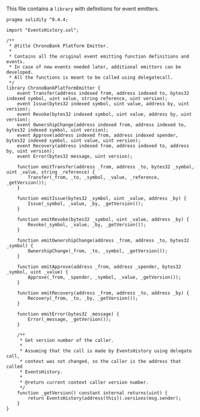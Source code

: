This file contains a `library` with definitions for event emitters.

    pragma solidity ^0.4.4;
    
    import "EventsHistory.sol";
    
    /**
     * @title ChronoBank Platform Emitter.
     *
     * Contains all the original event emitting function definitions and events.
     * In case of new events needed later, additional emitters can be developed.
     * All the functions is meant to be called using delegatecall.
     */
    library ChronoBankPlatformEmitter {
        event Transfer(address indexed from, address indexed to, bytes32 indexed symbol, uint value, string reference, uint version);
        event Issue(bytes32 indexed symbol, uint value, address by, uint version);
        event Revoke(bytes32 indexed symbol, uint value, address by, uint version);
        event OwnershipChange(address indexed from, address indexed to, bytes32 indexed symbol, uint version);
        event Approve(address indexed from, address indexed spender, bytes32 indexed symbol, uint value, uint version);
        event Recovery(address indexed from, address indexed to, address by, uint version);
        event Error(bytes32 message, uint version);
        
        function emitTransfer(address _from, address _to, bytes32 _symbol, uint _value, string _reference) {
            Transfer(_from, _to, _symbol, _value, _reference, _getVersion());
        }
    
        function emitIssue(bytes32 _symbol, uint _value, address _by) {
            Issue(_symbol, _value, _by, _getVersion());
        }
    
        function emitRevoke(bytes32 _symbol, uint _value, address _by) {
            Revoke(_symbol, _value, _by, _getVersion());
        }
    
        function emitOwnershipChange(address _from, address _to, bytes32 _symbol) {
            OwnershipChange(_from, _to, _symbol, _getVersion());
        }
    
        function emitApprove(address _from, address _spender, bytes32 _symbol, uint _value) {
            Approve(_from, _spender, _symbol, _value, _getVersion());
        }
    
        function emitRecovery(address _from, address _to, address _by) {
            Recovery(_from, _to, _by, _getVersion());
        }
    
        function emitError(bytes32 _message) {
            Error(_message, _getVersion());
        }
    
        /**
         * Get version number of the caller.
         *
         * Assuming that the call is made by EventsHistory using delegate call,
         * context was not changed, so the caller is the address that called
         * EventsHistory.
         *
         * @return current context caller version number.
         */
        function _getVersion() constant internal returns(uint) {
            return EventsHistory(address(this)).versions(msg.sender);
        }
    }
